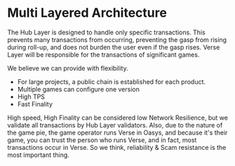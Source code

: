 # Multi Layered Architecture

The Hub Layer is designed to handle only specific transactions. This prevents many transactions from occurring, preventing the gasp from rising during roll-up, and does not burden the user even if the gasp rises. 
Verse Layer will be responsible for the transactions of significant games.

We believe we can provide with flexibility.

- For large projects, a public chain is established for each product. 
- Multiple games can configure one version 
- High TPS
- Fast Finality 

High speed, High Finality can be considered low Network Resilience, but we validate all transactions by Hub Layer validators.
Also, due to the nature of the game pie, the game operator runs Verse in Oasys, and because it's their game, you can trust the person who runs Verse, and in fact, most transactions occur in Verse. So we think, reliability & Scam resistance is the most important thing.



